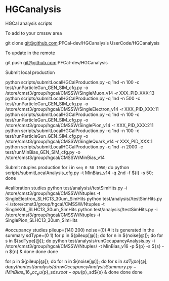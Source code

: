 HGCanalysis
===========

HGCal analysis scripts

To add to your cmssw area

git clone git@github.com:PFCal-dev/HGCanalysis UserCode/HGCanalysis

To update in the remote

git push git@github.com:PFCal-dev/HGCanalysis

Submit local production

python scripts/submitLocalHGCalProduction.py -q 1nd -n 100  -c test/runParticleGun_GEN_SIM_cfg.py -o /store/cmst3/group/hgcal/CMSSW/SingleMuon_v14     -r XXX_PID_XXX:13
python scripts/submitLocalHGCalProduction.py -q 1nd -n 500  -c test/runParticleGun_GEN_SIM_cfg.py -o /store/cmst3/group/hgcal/CMSSW/SingleElectron_v14 -r XXX_PID_XXX:11
python scripts/submitLocalHGCalProduction.py -q 1nd -n 100  -c test/runParticleGun_GEN_SIM_cfg.py -o /store/cmst3/group/hgcal/CMSSW/SinglePion_v14     -r XXX_PID_XXX:211
python scripts/submitLocalHGCalProduction.py -q 1nd -n 100  -c test/runParticleGun_GEN_SIM_cfg.py -o /store/cmst3/group/hgcal/CMSSW/SingleQuark_v14    -r XXX_PID_XXX:1
python scripts/submitLocalHGCalProduction.py -q 1nd -n 2000 -c test/runMinBias_GEN_SIM_cfg.py     -o /store/cmst3/group/hgcal/CMSSW/MinBias_v14

Submit ntuples production
for i in `seq 0 50 1950`; do
	python scripts/submitLocalAnalysis_cfg.py -t MinBias_v14 -q 2nd -f ${i} -s 50;
done

#calibration studies
python test/analysis//testSimHits.py -i /store/cmst3/group/hgcal/CMSSW/Ntuples -t SingleElectron_SLHC13_30um_SimHits
python test/analysis//testSimHits.py -i /store/cmst3/group/hgcal/CMSSW/Ntuples -t SingleK0L_SLHC13_30um_SimHits
python test/analysis//testSimHits.py -i /store/cmst3/group/hgcal/CMSSW/Ntuples -t SinglePion_SLHC13_30um_SimHits

#occupancy studies
pileup=(140 200)
noise=(0) # it is generated in the summary
sdType=(0 1)
for p in ${pileup[@]}; do
for n in ${noise[@]}; do 
for s in ${sdType[@]}; do
python test/analysis/runOccupancyAnalysis.py -i /store/cmst3/group/hgcal/CMSSW/Ntuples/ -t MinBias_v16 -p ${p} -s ${s} -n ${n} &
done
done
done

for p in ${pileup[@]}; do
for n in ${noise[@]}; do
for s in ${sdType[@]}; do
python test/analysis/drawOccupancyAnalysisSummary.py -i MinBias_v16_occ_pu${p}_sd${s}.root -o pu${p}_sd${s} &
done
done
done